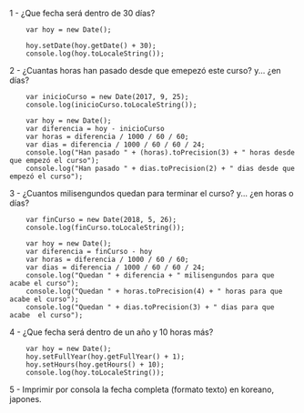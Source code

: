 1 - ¿Que fecha será dentro de 30 días?

		var hoy = new Date();

		hoy.setDate(hoy.getDate() + 30);  
		console.log(hoy.toLocaleString());


2 - ¿Cuantas horas han pasado desde que emepezó este curso? y... ¿en días?

		var inicioCurso = new Date(2017, 9, 25);
		console.log(inicioCurso.toLocaleString());

		var hoy = new Date();
		var diferencia = hoy - inicioCurso
		var horas = diferencia / 1000 / 60 / 60;
		var dias = diferencia / 1000 / 60 / 60 / 24;
		console.log("Han pasado " + (horas).toPrecision(3) + " horas desde que empezó el curso");
		console.log("Han pasado " + dias.toPrecision(2) + " dias desde que empezó el curso");

3 - ¿Cuantos milisengundos quedan para terminar el curso? y... ¿en horas o días?

		var finCurso = new Date(2018, 5, 26);
		console.log(finCurso.toLocaleString());

		var hoy = new Date();
		var diferencia = finCurso - hoy
		var horas = diferencia / 1000 / 60 / 60;
		var dias = diferencia / 1000 / 60 / 60 / 24;
		console.log("Quedan " + diferencia + " milisengundos para que acabe el curso");
		console.log("Quedan " + horas.toPrecision(4) + " horas para que acabe el curso");
		console.log("Quedan " + dias.toPrecision(3) + " dias para que acabe  el curso");


   
4 - ¿Que fecha será dentro de un año y 10 horas más?

		var hoy = new Date();
		hoy.setFullYear(hoy.getFullYear() + 1); 
		hoy.setHours(hoy.getHours() + 10);  
		console.log(hoy.toLocaleString());


    
5 - Imprimir por consola la fecha completa (formato texto) en koreano, japones.

